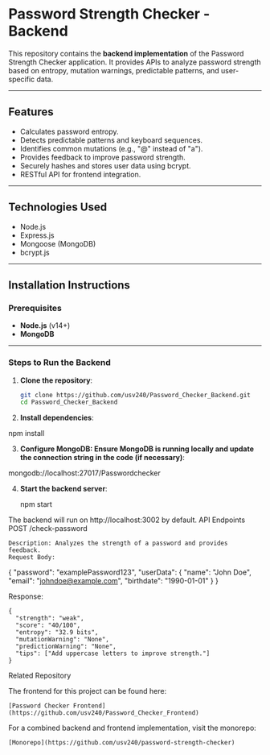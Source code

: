 # Password Strength Checker - Backend

This repository contains the **backend implementation** of the Password Strength Checker application. It provides APIs to analyze password strength based on entropy, mutation warnings, predictable patterns, and user-specific data.

---

## Features
- Calculates password entropy.
- Detects predictable patterns and keyboard sequences.
- Identifies common mutations (e.g., "@" instead of "a").
- Provides feedback to improve password strength.
- Securely hashes and stores user data using bcrypt.
- RESTful API for frontend integration.

---

## Technologies Used
- Node.js
- Express.js
- Mongoose (MongoDB)
- bcrypt.js

---

## Installation Instructions

### Prerequisites
- **Node.js** (v14+)
- **MongoDB**

---

### Steps to Run the Backend

1. **Clone the repository**:
   ```bash
   git clone https://github.com/usv240/Password_Checker_Backend.git
   cd Password_Checker_Backend
   
2. **Install dependencies**:

npm install

3. **Configure MongoDB: Ensure MongoDB is running locally and update the connection string in the code (if necessary)**:

mongodb://localhost:27017/Passwordchecker

4. **Start the backend server**:

    npm start

The backend will run on http://localhost:3002 by default.
API Endpoints
POST /check-password

    Description: Analyzes the strength of a password and provides feedback.
    Request Body:

{
  "password": "examplePassword123",
  "userData": {
    "name": "John Doe",
    "email": "johndoe@example.com",
    "birthdate": "1990-01-01"
  }
}

Response:

    {
      "strength": "weak",
      "score": "40/100",
      "entropy": "32.9 bits",
      "mutationWarning": "None",
      "predictionWarning": "None",
      "tips": ["Add uppercase letters to improve strength."]
    }

Related Repository

The frontend for this project can be found here:

    [Password Checker Frontend](https://github.com/usv240/Password_Checker_Frontend)

For a combined backend and frontend implementation, visit the monorepo:

    [Monorepo](https://github.com/usv240/password-strength-checker)

